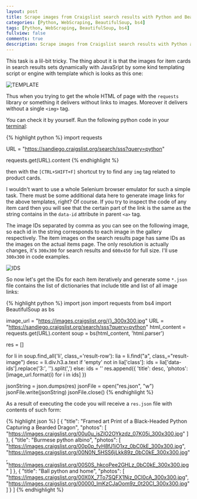 ```yaml
---
layout: post
title: Scrape images from Craigslist search results with Python and BeautifulSoup
categories: [Python, WebScraping, BeautifulSoup, bs4]
tags: [Python, WebScraping, BeautifulSoup, bs4]
fullview: false
comments: true
description: Scrape images from Craigslist search results with Python and BeautifulSoup. This task is a lil-bit tricky. The thing about it is that the images for item cards in search results sets dynamically with JavaSript by some kind templating script or engine.
---
```


This task is a lil-bit tricky. The thing about it is that the images for item cards in search results sets dynamically with JavaSript by some kind templating script or engine with template which is looks as this one:

![TEMPLATE](https://i.imgur.com/DQCjwR6.jpg)

Thus when you trying to get the whole HTML of page with the `requests` library or something it delivers without links to images. Moreover it delivers without a single `<img>` tag.

You can check it by yourself. Run the following python code in your [terminal](https://aka.ms/terminal-preview):

{% highlight python %}
import requests

URL = "https://sandiego.craigslist.org/search/sss?query=python"

requests.get(URL).content
{% endhighlight %}

then with the `[CTRL+SHIFT+F]` shortcut try to find any `img` tag related to product cards.

I wouldn't want to use a whole Selenium browser emulator for such a simple task. There must be some additional data here to generate image links for the above templates, right? Of course. If you try to inspect the code of any item card then you will see that the certain part of the link is the same as the string contains in the `data-id` attribute in parent `<a>` tag.

The image IDs separated by comma as you can see on the following image, so each id in the string corresponds to each image in the gallery respectively. The item images on the search results page has same IDs as the images on the actual items page. The only resolution is actually changes, it's `300x300` for search results and `600x450` for full size. I'll use `300x300` in code examples.

![IDS](https://i.imgur.com/qnUhkqS.png)

So now let's get the IDs for each item iteratively and generate some `*.json` file contains the list of dictionaries that include title and list of all image links:

{% highlight python %}
import json
import requests
from bs4 import BeautifulSoup as bs

image_url = "https://images.craigslist.org/{}_300x300.jpg"
URL = "https://sandiego.craigslist.org/search/sss?query=python"
html_content = requests.get(URL).content
soup = bs(html_content, 'html.parser')

res = []

for li in soup.find_all('li', class_='result-row'):
    lia = li.find("a", class_="result-image")
    desc = li.div.h3.a.text
    if 'empty' not in lia['class']:
        ids = lia['data-ids'].replace('3:', '').split(',')
    else:
        ids = ''
    res.append({ 'title': desc, 'photos': [image_url.format(i) for i in ids] })

jsonString = json.dumps(res)
jsonFile = open("res.json", "w")
jsonFile.write(jsonString)
jsonFile.close()
{% endhighlight %}

As a result of executing the code you will receive a `res.json` file with contents of such form:

{% highlight json %}
[
    {
        "title": "Framed art Print of a Black-Headed Python Capturing a Bearded Dragon",
        "photos": [
            "https://images.craigslist.org/00u0u_isZIO2OYkzdz_07K05j_300x300.jpg"
        ]
    },
    {
        "title": "Burmese python albino",
        "photos": [
            "https://images.craigslist.org/00p0p_fvH8fJ1iO1xz_0bC0kE_300x300.jpg",
            "https://images.craigslist.org/00N0N_5HSS6jLkk89z_0bC0kE_300x300.jpg",
            "https://images.craigslist.org/00S0S_hkcoPee2GHLz_0bC0kE_300x300.jpg"
        ]
    },
    {
        "title": "Ball python and home",
        "photos": [
            "https://images.craigslist.org/00X0X_7To7SQFX1Njz_0CI0cA_300x300.jpg",
            "https://images.craigslist.org/00000_lmKzCJaOom9z_0t20CI_300x300.jpg"
        ]
    }
]
{% endhighlight %}
